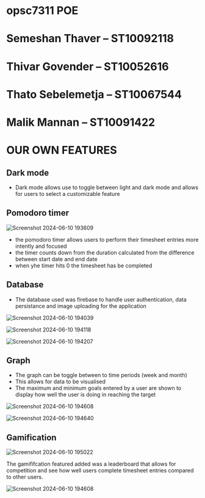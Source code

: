 # opsc7311 POE

# Semeshan Thaver – ST10092118
# Thivar Govender – ST10052616
# Thato Sebelemetja – ST10067544
# Malik Mannan – ST10091422

# OUR OWN FEATURES

## Dark mode
- Dark mode allows use to toggle between light and dark mode and allows for users to select a customizable feature

## Pomodoro timer

![Screenshot 2024-06-10 193609](https://github.com/ST10092118/opsc7311part2/assets/130764382/e6c3f154-6764-4f3d-b94b-428e8aa207e8)

- the pomodoro timer allows users to perform their timesheet entries more intently and focused
- the timer counts down from the duration calculated from the difference between start date and end date
- when yhe timer hits 0 the timesheet has be completed



## Database
- The database used was firebase to handle user authentication, data persistance and image uploading for the application

![Screenshot 2024-06-10 194039](https://github.com/ST10092118/opsc7311part2/assets/130764382/87fbcac8-8c61-4e41-af63-edd7cd402422)

![Screenshot 2024-06-10 194118](https://github.com/ST10092118/opsc7311part2/assets/130764382/8d19bdb1-d35a-4e8a-b4ef-737068638910)

![Screenshot 2024-06-10 194207](https://github.com/ST10092118/opsc7311part2/assets/130764382/3a899c40-4b58-4819-b617-1501e9f621d8)


## Graph
- The graph can be toggle between to time periods (week and month)
- This allows for data to be visualised 
- The maximum and minimum goals entered by a user are shown to display how well the user is doing in reaching the target

![Screenshot 2024-06-10 194608](https://github.com/ST10092118/opsc7311part2/assets/130764382/b8b718bf-6a24-4106-86d6-b9c12113b644)

![Screenshot 2024-06-10 194640](https://github.com/ST10092118/opsc7311part2/assets/130764382/e832fd49-6e34-4ddd-a823-06b42bdca25d)


## Gamification 

![Screenshot 2024-06-10 195022](https://github.com/ST10092118/opsc7311part2/assets/130764382/3d317deb-e0e1-4ae4-9aeb-590cd539c605)

The gamififcation featured added was a leaderboard that allows for competition and see how well users complete timesheet entries compared to other users.






![Screenshot 2024-06-10 194608](https://github.com/ST10092118/opsc7311part2/assets/130764382/214ef51e-47cc-4149-9cee-e74df61809a9) 






